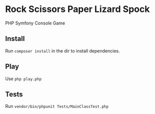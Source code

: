 # Rock Scissors Paper Lizard Spock
PHP Symfony Console Game


## Install
Run `composer install`  in the dir to install dependencies.  

## Play

Use `php play.php` 

## Tests

Run `vendor/bin/phpunit Tests/MainClassTest.php`
